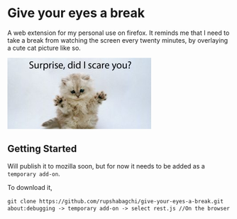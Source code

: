 # Give your eyes a break
A web extension for my personal use on firefox. It reminds me that I need to take a break from watching the screen every twenty minutes, by overlaying a cute cat picture like so.


![alt text](https://github.com/rupshabagchi/give-your-eyes-a-break/blob/master/cat_cute.jpg "Cute cat")


## Getting Started

Will publish it to mozilla soon, but for now it needs to be added as a `temporary add-on`.

To download it,

```
git clone https://github.com/rupshabagchi/give-your-eyes-a-break.git
about:debugging -> temporary add-on -> select rest.js //On the browser
```
